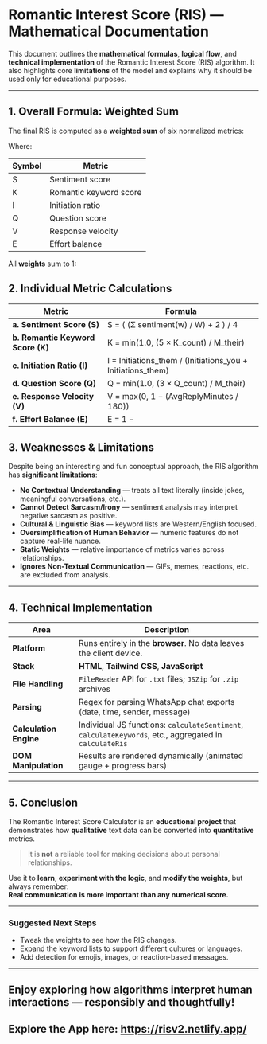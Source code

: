 # Romantic Interest Score (RIS) — Mathematical Documentation

This document outlines the **mathematical formulas**, **logical flow**, and **technical implementation** of the Romantic Interest Score (RIS) algorithm. It also highlights core **limitations** of the model and explains why it should be used only for educational purposes.

---

## 1. Overall Formula: Weighted Sum

The final RIS is computed as a **weighted sum** of six normalized metrics:

Where:

| Symbol | Metric                   |
|-------|---------------------------|
| S     | Sentiment score           |
| K     | Romantic keyword score    |
| I     | Initiation ratio          |
| Q     | Question score            |
| V     | Response velocity         |
| E     | Effort balance            |

All **weights** sum to 1:

## 2. Individual Metric Calculations

| Metric | Formula |
|--------|---------|
| **a. Sentiment Score (S)** | S = ( (Σ sentiment(w) / W) + 2 ) / 4 |
| **b. Romantic Keyword Score (K)** | K = min(1.0, (5 × K_count) / M_their) |
| **c. Initiation Ratio (I)** | I = Initiations_them / (Initiations_you + Initiations_them) |
| **d. Question Score (Q)** | Q = min(1.0, (3 × Q_count) / M_their) |
| **e. Response Velocity (V)** | V = max(0, 1 − (AvgReplyMinutes / 180)) |
| **f. Effort Balance (E)** | E = 1 − |1 − (L_them / L_you)| |


##  3. Weaknesses & Limitations

Despite being an interesting and fun conceptual approach, the RIS algorithm has **significant limitations**:

- **No Contextual Understanding** — treats all text literally (inside jokes, meaningful conversations, etc.).
- **Cannot Detect Sarcasm/Irony** — sentiment analysis may interpret negative sarcasm as positive.
- **Cultural & Linguistic Bias** — keyword lists are Western/English focused.
- **Oversimplification of Human Behavior** — numeric features do not capture real-life nuance.
- **Static Weights** — relative importance of metrics varies across relationships.
- **Ignores Non-Textual Communication** — GIFs, memes, reactions, etc. are excluded from analysis.

---

##  4. Technical Implementation

| Area | Description |
|------|------------|
| **Platform** | Runs entirely in the **browser**. No data leaves the client device. |
| **Stack** | **HTML**, **Tailwind CSS**, **JavaScript** |
| **File Handling** | `FileReader` API for `.txt` files; `JSZip` for `.zip` archives |
| **Parsing** | Regex for parsing WhatsApp chat exports (date, time, sender, message) |
| **Calculation Engine** | Individual JS functions: `calculateSentiment`, `calculateKeywords`, etc., aggregated in `calculateRis` |
| **DOM Manipulation** | Results are rendered dynamically (animated gauge + progress bars) |

---

##  5. Conclusion

The Romantic Interest Score Calculator is an **educational project** that demonstrates how **qualitative** text data can be converted into **quantitative** metrics.

>  It is **not** a reliable tool for making decisions about personal relationships.

Use it to **learn**, **experiment with the logic**, and **modify the weights**, but always remember:  
**Real communication is more important than any numerical score.**

---

### Suggested Next Steps

- Tweak the weights to see how the RIS changes.
- Expand the keyword lists to support different cultures or languages.
- Add detection for emojis, images, or reaction-based messages.

---

**Enjoy exploring how algorithms interpret human interactions — responsibly and thoughtfully!**
---
Explore the App here: https://risv2.netlify.app/ 
---
